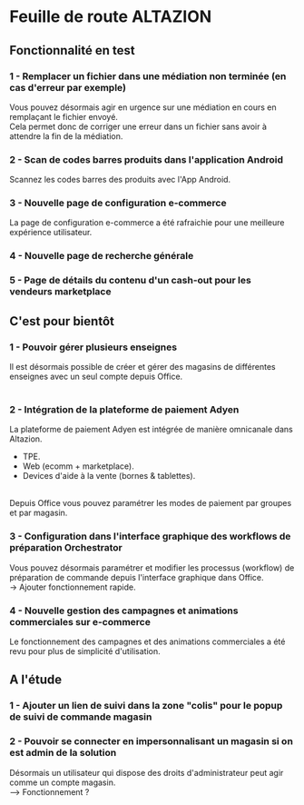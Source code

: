 <div class='roadmapPage'>
<h1>Feuille de route ALTAZION</h1>
<h2>Fonctionnalité en test</h2>
<div id="enTest">
<div class="item">
<h3>1 - Remplacer un fichier dans une médiation non terminée (en cas d'erreur par exemple)</h3>
<div>Vous pouvez désormais agir en urgence sur une médiation en cours en remplaçant le fichier envoyé. </div><div>Cela permet donc de corriger une erreur dans un fichier sans avoir à attendre la fin de la médiation. </div>
</div>
<div class="item">
<h3>2 - Scan de codes barres produits dans l'application Android</h3>
<div>Scannez les codes barres des produits avec l'App Android. </div>
</div>
<div class="item">
<h3>3 - Nouvelle page de configuration e-commerce</h3>
<div>La page de configuration e-commerce a été rafraichie pour une meilleure expérience utilisateur. </div>
</div>
<div class="item">
<h3>4 - Nouvelle page de recherche générale</h3>
</div>
<div class="item">
<h3>5 - Page de détails du contenu d'un cash-out pour les vendeurs marketplace</h3>
</div>
</div>
<h2>C'est pour bientôt</h2>
<div id="bientot">
<div class="item">
<h3>1 - Pouvoir gérer plusieurs enseignes </h3>
<div><span style="">Il est désormais possible de c</span><span style="">réer et gérer des magasins de différentes enseignes avec un seul compte depuis Office.</span><br> </div><div><br> </div>
</div>
<div class="item">
<h3>2 - Intégration de la plateforme de paiement Adyen </h3>
<div>La plateforme de paiement Adyen est intégrée de manière omnicanale dans Altazion.&nbsp; </div><div><ul><li>T<span style="color:rgba(0, 0, 0, 0.9);display:inline !important;">PE.</span> </li><li>Web (ecomm + marketplace). </li><li>Devices d'aide à la vente (bornes &amp; tablettes). </li> </ul> </div><div><br style="box-sizing:border-box;color:rgba(0, 0, 0, 0.9);"><span style="color:rgba(0, 0, 0, 0.9);display:inline !important;">Depuis Office vous pouvez paramétrer les modes de paiement par groupes et par magasin.</span> </div>
</div>
<div class="item">
<h3>3 - Configuration dans l'interface graphique des workflows de préparation Orchestrator </h3>
<div>Vous pouvez désormais paramétrer et modifier les processus (workflow) de préparation de commande depuis l'interface graphique dans Office.&nbsp; </div><div>-&gt; Ajouter fonctionnement rapide. </div>
</div>
<div class="item">
<h3>4 - Nouvelle gestion des campagnes et animations commerciales sur e-commerce </h3>
<div>Le fonctionnement des campagnes et des animations commerciales a été revu pour plus de simplicité d'utilisation. </div>
</div>
</div>
<h2>A l'étude</h2>
<div id="etude">
<div class="item">
<h3>1 - Ajouter un lien de suivi dans la zone "colis" pour le popup de suivi de commande magasin</h3>
</div>
<div class="item">
<h3>2 - Pouvoir se connecter en impersonnalisant un magasin si on est admin de la solution</h3>
<div><div style="box-sizing:border-box;">Désormais un utilisateur qui dispose des droits d'administrateur peut agir comme un compte magasin.&nbsp; </div><div style="box-sizing:border-box;">--&gt; Fonctionnement ?&nbsp; </div><br> </div>
</div>
</div>
</div>

